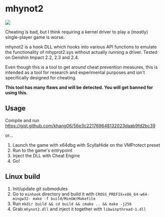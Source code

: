 # mhynot2
![](https://i.imgur.com/elNjsSM.png)

Cheating is bad, but I think requiring a kernel driver to play a (mostly) single-player game is worse.

mhynot2 is a hook DLL which hooks into various API functions to emulate the functionality of mhyprot2.sys without actually running a driver. Tested on Genshin Impact 2.2, 2.3 and 2.4.

Even though this is a tool to get around cheat prevention measures, this is intended as a tool for research and experimental purposes and isn't specifically designed for cheating.

**This tool has many flaws and will be detected. You will get banned for using this.**

## Usage
Compile and run https://gist.github.com/khang06/56e3c221769648132023daab9fd2bc39

or...

1. Launch the game with x64dbg with ScyllaHide on the VMProtect preset
2. Run to the game's entrypoint
3. Inject the DLL with Cheat Engine
4. Go!

## Linux build
1. Init/update git submodules
1. Go to `minhook` directory and build it with `CROSS_PREFIX=x86_64-w64-mingw32- make -f build/MinGW/Makefile`
1. Run `mkdir build && cd build && cmake .. && make -j256`
1. Grab `mhynot2.dll` and inject it together with `libwinpthread-1.dll`
